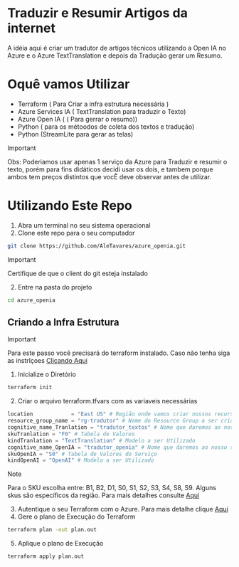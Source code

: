 # Traduzir e Resumir Artigos da internet
A idéia aqui é criar um tradutor de artigos técnicos utilizando a Open IA no Azure e o Azure TextTranslation e depois da Tradução gerar um Resumo.

# Oquê vamos Utilizar
- Terraform ( Para Criar a infra estrutura necessária )
- Azure Services IA ( TextTranslation para traduzir o Texto)
- Azure Open IA ( ( Para gerrar o resumo))
- Python ( para os métoodos de coleta dos textos e tradução)
- Python (StreamLite para gerar as telas)

> [!IMPORTANT]
> Obs: Poderiamos usar apenas 1 serviço da Azure para Traduzir e resumir o texto, porém para fins didáticos decidi usar os dois, e tambem porque ambos tem preços distintos que vocÊ deve observar antes de utilizar.

# Utilizando Este Repo
1. Abra um terminal no seu sistema operacional
2. Clone este repo para o seu computador
```bash
git clone https://github.com/AleTavares/azure_openia.git
```
> [!IMPORTANT]
> Certifique de que o client do git esteja instalado 

2. Entre na pasta do projeto
```bash
cd azure_openia
```

## Criando a Infra Estrutura
> [!IMPORTANT]
> Para este passo você precisará do terraform instalado.
> Caso não tenha siga as instrlçoes [Clicando Aqui](https://developer.hashicorp.com/terraform/tutorials/aws-get-started/install-cli) 

1. Inicialize o Diretório
```bash
terraform init
```
2. Criar o arquivo terraform.tfvars com as variaveis necessárias
```terraform
location            = "East US" # Região onde vamos criar nossos recursos
resource_group_name = "rg-tradutor" # Nome do Resource Group a ser criado
cognitive_name_Tranlation = "tradutor_textos" # Nome que daremos ao nosso serviço tradutor do Translator
skuTranlation = "F0" # Tabela de Valores
kindTranlation = "TextTranslation" # Modelo a ser Utilizado
cognitive_name_OpenIA = "tradutor_openia" # Nome que daremos ao nosso serviço da OpenIA
skuOpenIA = "S0" # Tabela de Valores do Serviço
kindOpenAI = "OpenAI" # Modelo a ser Utilizado
```
> [!NOTE]
> Para o SKU escolha entre: B1, B2, D1, S0, S1, S2, S3, S4, S8, S9. 
> Alguns skus são específicos da região. 
Para mais detalhes consulte [Aqui](https://docs.microsoft.com/en-us/azure/analysis-services/analysis-services-overview#availability-by-region)
3. Autentique o seu Terraform com o Azure. Para mais detalhe clique [Aqui](https://learn.microsoft.com/pt-br/azure/developer/terraform/)
4. Gere o plano de Execução do Terraform
```bash
terraform plan -out plan.out
```
5. Aplique o plano de Execução 
```
terraform apply plan.out
```